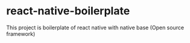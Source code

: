 # react-native-boilerplate
This project is boilerplate of react native with native base (Open source framework)
